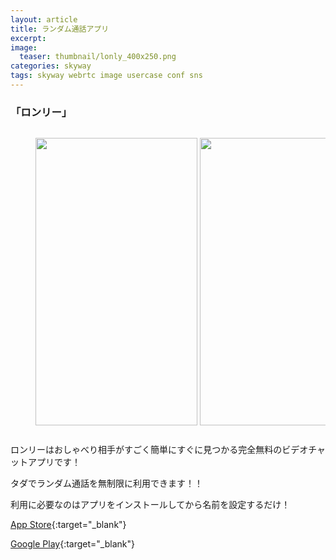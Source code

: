 ```yaml
---
layout: article
title: ランダム通話アプリ
excerpt: 
image:
  teaser: thumbnail/lonly_400x250.png
categories: skyway
tags: skyway webrtc image usercase conf sns
---
```


### 「ロンリー」

<div style="width: 100%; overflow-x: scroll;">
  <figure style="width: 1311px;">
    <img src="{{ site.url | replace_first: 'http://', '//' | replace_first: 'https://', '//' }}{{ site.baseurl }}/images/pages/lonly-1.jpg" width="259" height="460" style="margin-right: 4px; margin-bottom: 0;"
    ><img src="{{ site.url | replace_first: 'http://', '//' | replace_first: 'https://', '//' }}{{ site.baseurl }}/images/pages/lonly-2.jpg" width="259" height="460" style="margin-right: 4px; margin-bottom: 0;"
    ><img src="{{ site.url | replace_first: 'http://', '//' | replace_first: 'https://', '//' }}{{ site.baseurl }}/images/pages/lonly-3.jpg" width="259" height="460" style="margin-right: 4px; margin-bottom: 0;"
    ><img src="{{ site.url | replace_first: 'http://', '//' | replace_first: 'https://', '//' }}{{ site.baseurl }}/images/pages/lonly-4.jpg" width="259" height="460" style="margin-right: 4px; margin-bottom: 0;"
    ><img src="{{ site.url | replace_first: 'http://', '//' | replace_first: 'https://', '//' }}{{ site.baseurl }}/images/pages/lonly-5.jpg" width="259" height="460" style="margin-bottom: 0;">
  </figure>
</div>

ロンリーはおしゃべり相手がすごく簡単にすぐに見つかる完全無料のビデオチャットアプリです！

タダでランダム通話を無制限に利用できます！！

利用に必要なのはアプリをインストールしてから名前を設定するだけ！

[App Store](https://itunes.apple.com/jp/app/ロンリー-ランダム通話アプリ/id1083978899?mt=8){:target="_blank"}

[Google Play](https://play.google.com/store/apps/details?id=lonely.app.call.random.jp.lonely&hl=ja){:target="_blank"}
